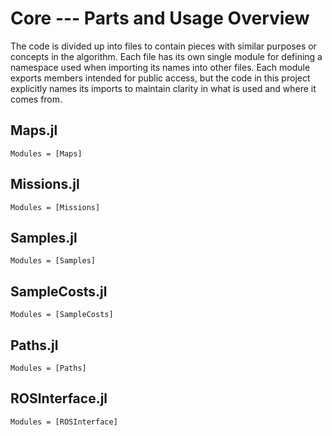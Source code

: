 # Core --- Parts and Usage Overview

The code is divided up into files to contain pieces with similar purposes or concepts in the algorithm. Each file has its own single module for defining a namespace used when importing its names into other files. Each module exports members intended for public access, but the code in this project explicitly names its imports to maintain clarity in what is used and where it comes from.

## Maps.jl

```@autodocs
Modules = [Maps]
```

## Missions.jl

```@autodocs
Modules = [Missions]
```

## Samples.jl

```@autodocs
Modules = [Samples]
```

## SampleCosts.jl

```@autodocs
Modules = [SampleCosts]
```

## Paths.jl

```@autodocs
Modules = [Paths]
```

## ROSInterface.jl

```@autodocs
Modules = [ROSInterface]
```
